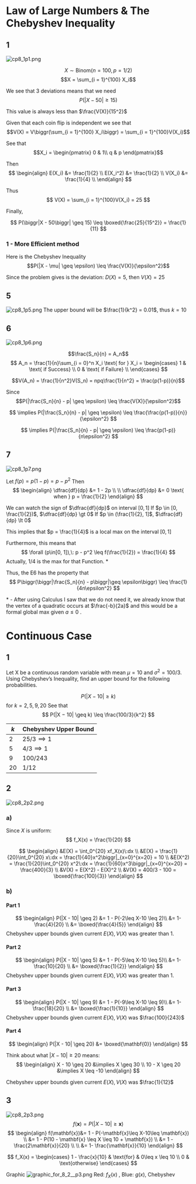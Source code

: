 # Law of Large Numbers & The Chebyshev Inequality
## 1
![cp8_1p1.png](./img/c8_1p1.png)

$$X \sim \text{Binom}(n = 100, p = 1/2)$$
$$X = \sum_{i = 1}^{100} X_i$$


We see that $3$ deviations means that we need
$$
P(\biggr|X - 50\biggr| \geq 15) 
$$

This value is always less than $\frac{V(X)}{15^2}$

Given that each coin flip is independent we see that 
$$V(X) = V\biggr(\sum_{i = 1}^{100} X_i\biggr) = \sum_{i = 1}^{100}V(X_i)$$

See that 
$$X_i = 
\begin{pmatrix} 
	0 & 1\\  
	q & p
\end{pmatrix}$$

Then 
$$
\begin{align}
	E(X_i)   &= \frac{1}{2} \\
	E(X_i^2) &= \frac{1}{2} \\
	V(X_i)   &= \frac{1}{4} \\
\end{align}
$$

Thus 
$$
V(X) = \sum_{i = 1}^{100}V(X_i) = 25
$$

Finally, 

$$
P(\biggr|X - 50\biggr| \geq 15) \leq \boxed{\frac{25}{15^2}} = \frac{1}{11}
$$
### 1 - More Efficient method 
Here is the Chebyshev Inequality
$$P(|X - \mu| \geq \epsilon) \leq \frac{V(X)}{\epsilon^2}$$

Since the problem gives is the deviation: $D(X) = 5$, then $V(X) = 25$ 

## 5
![cp8_1p5.png](./img/c8_1p5.png)
The upper bound will be $\frac{1}{k^2} = 0.01$, thus $k = 10$

## 6
![cp8_1p6.png](./img/c8_1p6.png)

$$\frac{S_n}{n} = A_n$$
$$
A_n = \frac{1}{n}\sum_{i = 0}^n X_i \text{ for } X_i = 
\begin{cases}
	1 & \text{ if Success} \\
	0 & \text{ if Failure} \\
\end{cases}
$$

$$V(A_n) = \frac{1}{n^2}V(S_n) = npq\frac{1}{n^2} = \frac{p(1-p)}{n}$$

Since 
$$P(|\frac{S_n}{n} - p| \geq \epsilon) \leq \frac{V(X)}{\epsilon^2}$$

$$
\implies P(|\frac{S_n}{n} - p| \geq \epsilon) \leq \frac{\frac{p(1-p)}{n}}{\epsilon^2}
$$

$$
\implies P(|\frac{S_n}{n} - p| \geq \epsilon) \leq \frac{p(1-p)}{n\epsilon^2}
$$

## 7
![cp8_1p7.png](./img/c8_1p7.png)

Let $f(p) = p(1-p) = p - p^2$
Then
$$
\begin{align}
	\dfrac{df}{dp} &= 1 - 2p 
	\\ \\
	\dfrac{df}{dp} &= 0 \text{ when } p = \frac{1}{2}
\end{align}
$$

We can watch the sign of $\dfrac{df}{dp}$ on interval $[0, 1]$
If $p \in [0, \frac{1}{2})$, $\dfrac{df}{dp} \gt 0$
If $p \in (\frac{1}{2}, 1]$, $\dfrac{df}{dp} \lt 0$

This implies that $p = \frac{1}{4}$ is a local max on the interval $[0, 1]$

Furthermore, this means that
$$
\forall (p\in[0, 1]),\: p - p^2 \leq f(\frac{1}{2}) = \frac{1}{4}
$$
Actually, $1/4$ is the max for that Function. *


Thus, the E6 has the property that
$$
P\biggr(\biggr|\frac{S_n}{n} - p\biggr|\geq \epsilon\biggr) \leq \frac{1}{4n\epsilon^2}
$$

\* - After using Calculus I saw that we do not need it, we already know that the vertex of a quadratic occurs at $\frac{-b}{2a}$ and this would be a formal global max given $a \leq 0$ .

# Continuous Case
## 1
Let X be a continuous random variable with mean $\mu = 10$ and $\sigma^2 = 100/3$. Using Chebyshev’s Inequality, find an upper bound for the following probabilities.

$$P(|X − 10| \geq k)$$
for $k = 2, 5, 9, 20$
See that 
$$
P(|X − 10| \geq k) \leq \frac{100/3}{k^2}
$$

| $k$ | Chebyshev Upper Bound |
| --- | --------------------- |
| 2   | $25/3 \implies 1$                | 
| 5   | $4/3 \implies 1$                 |
| 9   | $100/243$             |
| 20  | $1/12$                |

## 2
![cp8_2p2.png](./img/cp8_2p2.png)
### a)
Since $X$ is uniform:
$$
f_X(x) =  \frac{1}{20}
$$

$$
\begin{align}
	&E(X) = \int_0^{20} xf_X(x)\:dx \\
	&E(X) = \frac{1}{20}\int_0^{20} x\:dx = \frac{1}{40}x^2\biggr|_{x=0}^{x=20} = 10
	\\
	&E(X^2) = \frac{1}{20}\int_0^{20} x^2\:dx = \frac{1}{60}x^3\biggr|_{x=0}^{x=20} = \frac{400}{3}
	\\
	&V(X) = E(X^2) - E(X)^2 \\
	&V(X) = 400/3 - 100 = \boxed{\frac{100}{3}}
\end{align}
$$

### b)
#### Part 1
$$
\begin{align}
P(|X - 10| \geq 2) &= 1 - P(-2\leq X-10 \leq 2)\\
				   &= 1- \frac{4}{20} \\
				   &= \boxed{\frac{4}{5}}
\end{align}
$$
Chebyshev upper bounds given current $E(X), V(X)$ was greater than 1.

#### Part 2
$$
\begin{align}
P(|X - 10| \geq 5) &= 1 - P(-5\leq X-10 \leq 5)\\
				   &= 1- \frac{10}{20} \\
				   &= \boxed{\frac{1}{2}}
\end{align}
$$
Chebyshev upper bounds given current $E(X), V(X)$ was greater than 1.

#### Part 3
$$
\begin{align}
P(|X - 10| \geq 9) &= 1 - P(-9\leq X-10 \leq 9)\\
				   &= 1- \frac{18}{20} \\
				   &= \boxed{\frac{1}{10}}
\end{align}
$$
Chebyshev upper bounds given current $E(X), V(X)$ was  $\frac{100}{243}$

#### Part 4
$$
\begin{align}
P(|X - 10| \geq 20) &= \boxed{\mathbf{0}}
\end{align}
$$

Think about what $|X - 10| \geq 20$ means:
$$
\begin{align}
	X - 10 \geq 20 &\implies X \geq 30
	\\
	10 - X \geq 20 &\implies X \leq -10
\end{align}
$$

Chebyshev upper bounds given current $E(X), V(X)$ was  $\frac{1}{12}$
## 3
![cp8_2p3.png](./img/cp8_2p3.png)
$$
	f(\mathbf{x}) = P(|X - 10|\geq \mathbf{x}) 
$$
$$
\begin{align}
f(\mathbf{x})&= 1 - P(-\mathbf{x}\leq X-10\leq \mathbf{x}) \\
	&= 1 - P(10 - \mathbf{x} \leq X \leq 10 + \mathbf{x}) \\
	&= 1 - \frac{2\mathbf{x}}{20} \\ \\
	&= 1- \frac{\mathbf{x}}{10}
\end{align}
$$

$$
f_X(x) = 
\begin{cases}
	1 - \frac{x}{10} & \text{for} & 0\leq x \leq 10 \\
	0 & \text{otherwise}
\end{cases}
$$

Graphic
![graphic_for_8_2__p3.png](./img/graphic_for_8_2__p3.png)
Red: $f_X(x)$ , Blue: $g(x)$, Chebyshev